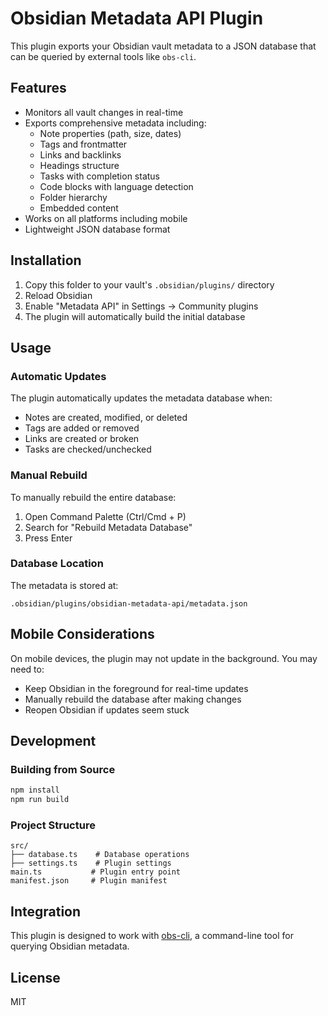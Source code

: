 # Obsidian Metadata API Plugin

This plugin exports your Obsidian vault metadata to a JSON database that can be queried by external tools like `obs-cli`.

## Features

- Monitors all vault changes in real-time
- Exports comprehensive metadata including:
  - Note properties (path, size, dates)
  - Tags and frontmatter
  - Links and backlinks
  - Headings structure
  - Tasks with completion status
  - Code blocks with language detection
  - Folder hierarchy
  - Embedded content
- Works on all platforms including mobile
- Lightweight JSON database format

## Installation

1. Copy this folder to your vault's `.obsidian/plugins/` directory
2. Reload Obsidian
3. Enable "Metadata API" in Settings → Community plugins
4. The plugin will automatically build the initial database

## Usage

### Automatic Updates

The plugin automatically updates the metadata database when:
- Notes are created, modified, or deleted
- Tags are added or removed
- Links are created or broken
- Tasks are checked/unchecked

### Manual Rebuild

To manually rebuild the entire database:
1. Open Command Palette (Ctrl/Cmd + P)
2. Search for "Rebuild Metadata Database"
3. Press Enter

### Database Location

The metadata is stored at:
```
.obsidian/plugins/obsidian-metadata-api/metadata.json
```

## Mobile Considerations

On mobile devices, the plugin may not update in the background. You may need to:
- Keep Obsidian in the foreground for real-time updates
- Manually rebuild the database after making changes
- Reopen Obsidian if updates seem stuck

## Development

### Building from Source

```bash
npm install
npm run build
```

### Project Structure

```
src/
├── database.ts    # Database operations
├── settings.ts    # Plugin settings
main.ts           # Plugin entry point
manifest.json     # Plugin manifest
```

## Integration

This plugin is designed to work with [obs-cli](https://github.com/yourusername/obs-cli), a command-line tool for querying Obsidian metadata.

## License

MIT